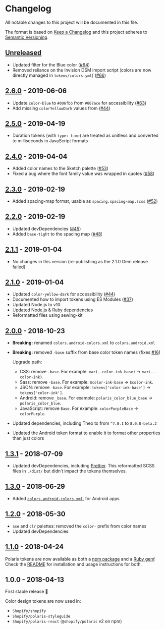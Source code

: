 # Changelog

All notable changes to this project will be documented in this file.

The format is based on [Keep a Changelog](http://keepachangelog.com/en/1.0.0/)
and this project adheres to [Semantic Versioning](http://semver.org/spec/v2.0.0.html).

## [Unreleased]

- Updated filter for the Blue color ([#64](https://github.com/Shopify/polaris-tokens/pull/64))
- Removed reliance on the Invision DSM import script (colors are now directly managed in `tokens/colors.yml`) ([#66](https://github.com/Shopify/polaris-tokens/pull/66))

## [2.6.0] - 2019-06-06

- Update `color-blue` to `#006fbb` from `#007ace` for accessibility ([#63](https://github.com/Shopify/polaris-tokens/pull/63))
- Add missing `colorYellowDark` values from ([#44](https://github.com/Shopify/polaris-tokens/pull/44))

## [2.5.0] - 2019-04-19

- Duration tokens (with `type: time`) are treated as unitless and converted to milliseconds in JavaScript formats

## [2.4.0] - 2019-04-04

- Added color names to the Sketch palette ([#53](https://github.com/Shopify/polaris-tokens/pull/53))
- Fixed a bug where the font family value was wrapped in quotes ([#58](https://github.com/Shopify/polaris-tokens/pull/58))

## [2.3.0] - 2019-02-19

- Added spacing-map format, usable as `spacing.spacing-map.scss` ([#52](https://github.com/Shopify/polaris-tokens/pull/52))

## [2.2.0] - 2019-02-19

- Updated devDependencies ([#45](https://github.com/Shopify/polaris-tokens/pull/45))
- Added `base-tight` to the spacing map ([#48](https://github.com/Shopify/polaris-tokens/pull/48))

## [2.1.1] - 2019-01-04

- No changes in this version (re-publishing as the 2.1.0 Gem release failed)

## [2.1.0] - 2019-01-04

- Updated `color-yellow-dark` for accessibility ([#44](https://github.com/Shopify/polaris-tokens/pull/44))
- Documented how to import tokens using ES Modules ([#37](https://github.com/Shopify/polaris-tokens/pull/37))
- Updated Node.js to v10
- Updated Node.js & Ruby dependencies
- Reformatted files using sewing-kit

## [2.0.0] - 2018-10-23

- **Breaking:** renamed `colors.android-colors.xml` to `colors.android.xml`
- **Breaking:** removed `-base` suffix from base color token names (fixes [#16](https://github.com/Shopify/polaris-tokens/issues/16))

  Upgrade path:

  - CSS: remove `-base`. For example: `var(--color-ink-base)` → `var(--color-ink)`.
  - Sass: remove `-base`. For example: `$color-ink-base` → `$color-ink`.
  - JSON: remove `-base`. For example: `tokens['color-ink-base']` → `tokens['color-ink']`.
  - Android: remove `_base`. For example: `polaris_color_blue_base` → `polaris_color_blue`.
  - JavaScript: remove `Base`. For example: `colorPurpleBase` → `colorPurple`.

- Updated dependencies, including Theo to from `^7.0.1` to `8.0.0-beta.2`
- Updated the Android token format to enable it to format other properties than just colors

## [1.3.1] - 2018-07-09

- Updated devDependencies, including [Prettier](https://prettier.io/). This reformatted SCSS files in `./dist/` but didn’t impact the tokens themselves.

## [1.3.0] - 2018-06-29

- Added [`colors.android-colors.xml`](https://github.com/Shopify/polaris-tokens/blob/master/dist/colors.android-colors.xml), for Android apps

## [1.2.0] - 2018-05-30

- `ase` and `clr` palettes: removed the `color-` prefix from color names
- Updated devDependencies

## [1.1.0] - 2018-04-24

Polaris tokens are now available as both a [npm package](https://www.npmjs.com/package/@shopify/polaris-tokens) and a [Ruby gem](https://rubygems.org/gems/polaris_tokens)! Check the [README](https://github.com/Shopify/polaris-tokens/blob/master/README.md) for installation and usage instructions for both.

## 1.0.0 - 2018-04-13

First stable release 🎉

Color design tokens are now used in:

- `Shopify/shopify`
- `Shopify/polaris-styleguide`
- `Shopify/polaris-react` (`@shopify/polaris` v2 on npm)

[unreleased]: https://github.com/Shopify/polaris-tokens/compare/v2.6.0...HEAD
[2.6.0]: https://github.com/Shopify/polaris-tokens/compare/v2.5.0...v2.6.0
[2.5.0]: https://github.com/Shopify/polaris-tokens/compare/v2.4.0...v2.5.0
[2.4.0]: https://github.com/Shopify/polaris-tokens/compare/v2.3.0...v2.4.0
[2.3.0]: https://github.com/Shopify/polaris-tokens/compare/v2.2.0...v2.3.0
[2.2.0]: https://github.com/Shopify/polaris-tokens/compare/v2.1.1...v2.2.0
[2.1.1]: https://github.com/Shopify/polaris-tokens/compare/v2.1.0...v2.1.1
[2.1.0]: https://github.com/Shopify/polaris-tokens/compare/v2.0.0...v2.1.0
[2.0.0]: https://github.com/Shopify/polaris-tokens/compare/v1.3.1...v2.0.0
[1.3.1]: https://github.com/Shopify/polaris-tokens/compare/v1.3.0...v1.3.1
[1.3.0]: https://github.com/Shopify/polaris-tokens/compare/v1.2.0...v1.3.0
[1.2.0]: https://github.com/Shopify/polaris-tokens/compare/v1.1.0...v1.2.0
[1.1.0]: https://github.com/Shopify/polaris-tokens/compare/v1.0.0...v1.1.0
